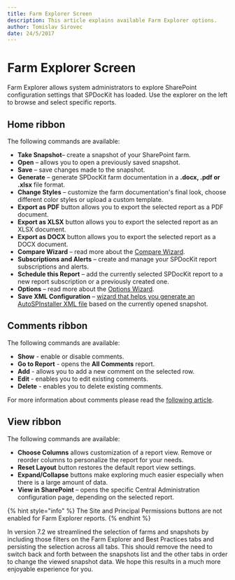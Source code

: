 ```yaml
---
title: Farm Explorer Screen
description: This article explains available Farm Explorer options.
author: Tomislav Sirovec
date: 24/5/2017
---
```


# Farm Explorer Screen

Farm Explorer allows system administrators to explore SharePoint configuration settings that SPDocKit has loaded. Use the explorer on the left to browse and select specific reports.

## Home ribbon

The following commands are available:

* **Take Snapshot**– create a snapshot of your SharePoint farm.
* **Open** – allows you to open a previously saved snapshot.
* **Save** – save changes made to the snapshot.
* **Generate** – generate SPDocKit farm documentation in a **.docx, .pdf or .xlsx** file format.
* **Change Styles** – customize the farm documentation's final look, choose different color styles or upload a custom template.
* **Export as PDF** button allows you to export the selected report as a PDF document.
* **Export as XLSX** button allows you to export the selected report as an XLSX document.
* **Export as DOCX** button allows you to export the selected report as a DOCX document.
* **Compare Wizard** – read more about the [Compare Wizard](../../compare-sharepoint-configurations/compare-wizard.md).
* **Subscriptions and Alerts** – create and manage your SPDocKit report subscriptions and alerts.
* **Schedule this Report** – add the currently selected SPDocKit report to a new report subscription or a previously created one.
* **Options** – read more about the [Options Wizard](../../configure-and-extend-spdockit/options-wizard.md).
* **Save XML Configuration** – [wizard that helps you generate an AutoSPInstaller XML file](generate-autospinstaller-xml-configuration-file.md) based on the currently opened snapshot.

## Comments ribbon

The following commands are available:

* **Show** - enable or disable comments.
* **Go to Report** - opens the **All Comments** report.
* **Add** - allows you to add a new comment on the selected row.
* **Edit** - enables you to edit existing comments.
* **Delete** - enables you to delete existing comments. 

For more information about comments please read the [following article](../customizing-reports/add-comments.md).

## View ribbon

The following commands are available:

* **Choose Columns** allows customization of a report view. Remove or reorder columns to personalize the report for your needs.
* **Reset Layout** button restores the default report view settings.
* **Expand/Collapse** buttons make exploring much easier especially when there is a large amount of data.
* **View in SharePoint** – opens the specific Central Administration configuration page, depending on the selected report.

{% hint style="info" %}
The Site and Principal Permissions buttons are not enabled for Farm Explorer reports.
{% endhint %}

In version 7.2 we streamlined the selection of farms and snapshots by including those filters on the Farm Explorer and Best Practices tabs and persisting the selection across all tabs. This should remove the need to switch back and forth between the snapshots list and the other tabs in order to change the viewed snapshot data. We hope this results in a much more enjoyable experience for you.


